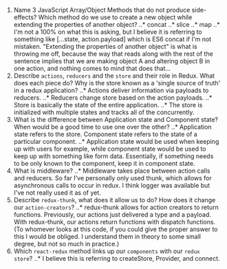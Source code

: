1. Name 3 JavaScript Array/Object Methods that do not produce side-effects? Which method do we use to create a new object while extending the properties of another object?
..* concat 
..* slice
..* map
..* I'm not a 100% on what this is asking, but I believe it is referring to something like [...state, action.payload] which is ES6 concat if I'm not mistaken.  "Extending the properties of another object" is what is throwing me off, because the way that reads along with the rest of the sentence implies that we are making object A and altering object B in one action, and nothing comes to mind that does that...
1. Describe `actions`, `reducers` and the `store` and their role in Redux. What does each piece do? Why is the store known as a 'single source of truth' in a redux application?
..* Actions deliver information via payloads to reducers.
..* Reducers change store based on the action payloads.
..* Store is basically the state of the entire application.
..* The store is initialized with multiple states and tracks all of the concurrently.  
1. What is the difference between Application state and Component state? When would be a good time to use one over the other?
..* Application state refers to the store.  Component state refers to the state of a particular component. 
..* Application state would be used when keeping up with users for example, while component state would be used to keep up with something like form data.  Essentially, if something needs to be only known to the component, keep it in component state.
1. What is middleware?
..* Middleware takes place between action calls and reducers.  So far I've personally only used thunk, which allows for asynchronous calls to occur in redux.  I think logger was available but I've not really used it as of yet.  
1. Describe `redux-thunk`, what does it allow us to do? How does it change our `action-creators`?
..* redux-thunk allows for action creators to return functions.  Previously, our actions just delivered a type and a payload.  With redux-thunk, our actions return functions with dispatch functions.  (To whomever looks at this code, if you could give the proper answer to this I would be obliged.  I understand them in theory to some small degree, but not so much in practice.)
1. Which `react-redux` method links up our `components` with our `redux store`?
..* I believe this is referring to createStore, Provider, and connect.